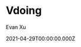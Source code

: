 ---
title: Vdoing
github: https://github.com/xugaoyi/vuepress-theme-vdoing
demo: https://doc.xugaoyi.com/
license: MIT
author: Evan Xu
author_link: ''
author_twitter: ''
author_github: xugaoyi
date: 2021-04-29T00:00:00.000Z
ssg:
  - Vuepress
cms:
  - No cms
css:
  - null
archetype:
  - Blog
services: null
hosting:
  - Netlify
  - Vercel
description: A simple and efficient VuePress knowledge management & blog theme.
stale: false
disabled: false
disabled_reason: null
draft: false
---